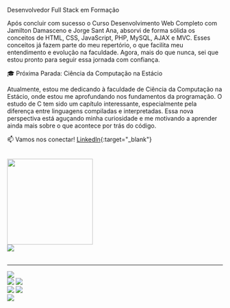 Desenvolvedor Full Stack em Formação

Após concluir com sucesso o Curso Desenvolvimento Web Completo com Jamilton Damasceno e Jorge Sant Ana, absorvi de forma sólida os conceitos de HTML, CSS, JavaScript, PHP, MySQL, AJAX e MVC. Esses conceitos já fazem parte do meu repertório, o que facilita meu entendimento e evolução na faculdade. Agora, mais do que nunca, sei que estou pronto para seguir essa jornada com confiança.

🎓 Próxima Parada: Ciência da Computação na Estácio

Atualmente, estou me dedicando à faculdade de Ciência da Computação na Estácio, onde estou me aprofundando nos fundamentos da programação. O estudo de C tem sido um capítulo interessante, especialmente pela diferença entre linguagens compiladas e interpretadas. Essa nova perspectiva está aguçando minha curiosidade e me motivando a aprender ainda mais sobre o que acontece por trás do código.

📫 Vamos nos conectar! [LinkedIn](https://www.linkedin.com/in/eduardo-rozemback-albini-4aa839221){:target="_blank"}

<br>
<img width="200px" src="https://media.giphy.com/media/fsc7c7TYKulQ4lmmAo/giphy.gif">
<div>
     <a href="https://api.whatsapp.com/send?phone=5541984171747" target="_blank"><img src="https://img.shields.io/badge/WhatsApp-25D366?style=for-the-badge&logo=whatsapp&logoColor=white"></a>
</div>
<br>
<hr>

<div>
   <img src="https://img.shields.io/badge/Visual_Studio_Code-0078D4?style=for-the-badge&logo=visual%20studio%20code&logoColor=white"> 
</div>
<div>
     <img src="https://img.shields.io/badge/HTML5-E34F26?style=for-the-badge&logo=html5&logoColor=white">
     <img src="https://img.shields.io/badge/CSS3-1572B6?style=for-the-badge&logo=css3&logoColor=white">
</div>
<div>
     <img src="https://img.shields.io/badge/JavaScript-323330?style=for-the-badge&logo=javascript&logoColor=F7DF1E">
     <img src="https://img.shields.io/badge/PHP-777BB4?style=for-the-badge&logo=php&logoColor=white" />
</div>
<div>
     <img src="https://img.shields.io/badge/gimp-5C5543?style=for-the-badge&logo=gimp&logoColor=white">
</div>




     
     

  
